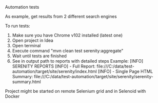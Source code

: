 Automation tests

As example, get results from 2 different search engines

To run tests:
1. Make sure you have Chrome v102 installed (latest one)
2. Open project in Idea
3. Open terminal
4. Execute command "mvn clean test serenity:aggregate"
5. Wait until tests are finished
6. See in output path to reports with detailed steps
Example:
[INFO] SERENITY REPORTS
[INFO]   - Full Report: file:///C:/data/test-automation/target/site/serenity/index.html
[INFO]   - Single Page HTML Summary: file:///C:/data/test-automation/target/site/serenity/serenity-summary.html

Project might be started on remote Selenium grid and in Selenoid with Docker
